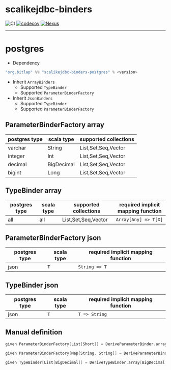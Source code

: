 # scalikejdbc-binders

![CI][Badge-CI]  [![codecov][Badge-Codecov]][Link-Codecov] [![Nexus][Badge-Releases]][Link-Releases] 

[Badge-CI]: https://github.com/bitlap/scalikejdbc-binders/actions/workflows/ScalaCI.yml/badge.svg
[Badge-Codecov]: https://codecov.io/gh/bitlap/scalikejdbc-binders/branch/master/graph/badge.svg?token=IA596YRTOT
[Link-Codecov]: https://codecov.io/gh/bitlap/scalikejdbc-binders
[Badge-Releases]: https://img.shields.io/nexus/r/org.bitlap/scalikejdbc-binders-postgres_3?server=https%3A%2F%2Fs01.oss.sonatype.org
[Link-Releases]: https://s01.oss.sonatype.org/content/repositories/releases/org/bitlap/scalikejdbc-binders-postgres_3/

----

# postgres

- Dependency

```scala
"org.bitlap" %% "scalikejdbc-binders-postgres" % <version>
```

- Inherit `ArrayBinders`
  - Supported `TypeBinder`
  - Supported `ParameterBinderFactory`
- Inherit `JsonBinders`
  - Supported `TypeBinder`
  - Supported `ParameterBinderFactory`

## ParameterBinderFactory array
| postgres type | scala type | supported collections |
|---------------|------------|-----------------------|
| varchar       | String     | List,Set,Seq,Vector   |
| integer       | Int        | List,Set,Seq,Vector   |
| decimal       | BigDecimal | List,Set,Seq,Vector   |
| bigint        | Long       | List,Set,Seq,Vector   |

## TypeBinder array
| postgres type | scala type | supported collections | required implicit mapping function |
|---------------|------------|-----------------------|------------------------------------|
| all           | all        | List,Set,Seq,Vector   | `Array[Any] => T[X]`               |

## ParameterBinderFactory json
| postgres type | scala type | required implicit mapping function |
|---------------|------------|------------------------------------|
| json          | `T`        | `String => T`                      |

## TypeBinder json
| postgres type | scala type | required implicit mapping function |
|---------------|------------|------------------------------------|
| json          | `T`        | `T => String`                      |

## Manual definition
```scala
given ParameterBinderFactory[List[Short]] = DeriveParameterBinder.array[Short, List](ObjectType.Short, _.toArray)

given ParameterBinderFactory[Map[String, String]] = DeriveParameterBinder.json[Map[String, String]](toJson)

given TypeBinder[List[BigDecimal]] = DeriveTypeBinder.array[BigDecimal, List](_.toList.map(s => BigDecimal(s.toString)), Nil)
```